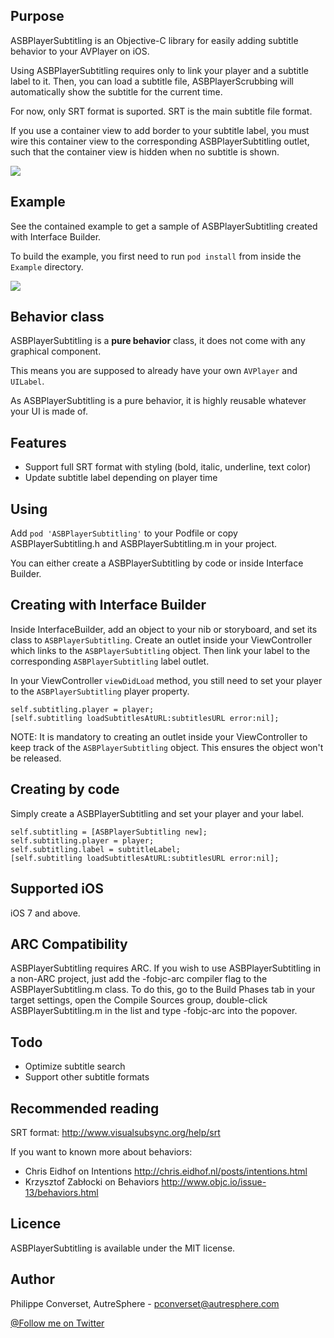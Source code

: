 

Purpose
-------
ASBPlayerSubtitling is an Objective-C library for easily adding subtitle behavior to your AVPlayer on iOS.

Using ASBPlayerSubtitling requires only to link your player and a subtitle label to it. Then, you can load a subtitle file, ASBPlayerScrubbing will automatically show the subtitle for the current time.

For now, only SRT format is suported. SRT is the main subtitle file format.

If you use a container view to add border to your subtitle label, you must wire this container view to the corresponding ASBPlayerSubtitling outlet, such that the container view is hidden when no subtitle is shown.

![](https://github.com/autresphere/ASBPlayerSubtitling/raw/master/Screenshots/styling.jpg) 

Example
-------
See the contained example to get a sample of ASBPlayerSubtitling created with Interface Builder.

To build the example, you first need to run ```pod install``` from inside the ```Example``` directory.

![](https://github.com/autresphere/ASBPlayerSubtitling/raw/master/Screenshots/example1.jpg) 

Behavior class
--------------
ASBPlayerSubtitling is a **pure behavior** class, it does not come with any graphical component. 

This means you are supposed to already have your own ```AVPlayer``` and ```UILabel```.

As ASBPlayerSubtitling is a pure behavior, it is highly reusable whatever your UI is made of.

Features
--------
* Support full SRT format with styling (bold, italic, underline, text color)
* Update subtitle label depending on player time

Using
-----
Add `pod 'ASBPlayerSubtitling'` to your Podfile or copy ASBPlayerSubtitling.h and ASBPlayerSubtitling.m in your project.

You can either create a ASBPlayerSubtitling by code or inside Interface Builder.

Creating with Interface Builder
-------------------------------
Inside InterfaceBuilder, add an object to your nib or storyboard, and set its class to ```ASBPlayerSubtitling```. Create an outlet inside your ViewController which links to the ```ASBPlayerSubtitling``` object. Then link your label to the corresponding ```ASBPlayerSubtitling``` label outlet.

In your ViewController ```viewDidLoad``` method, you still need to set your player to the ```ASBPlayerSubtitling``` player property.
```objc
self.subtitling.player = player;
[self.subtitling loadSubtitlesAtURL:subtitlesURL error:nil];
```

NOTE: It is mandatory to creating an outlet inside your ViewController to keep track of the ```ASBPlayerSubtitling``` object. This ensures the object won't be released.

Creating by code
----------------
Simply create a ASBPlayerSubtitling and set your player and your label.
```objc
self.subtitling = [ASBPlayerSubtitling new];
self.subtitling.player = player;
self.subtitling.label = subtitleLabel;
[self.subtitling loadSubtitlesAtURL:subtitlesURL error:nil];
```

Supported iOS
-------------
iOS 7 and above.

ARC Compatibility
-----------------
ASBPlayerSubtitling requires ARC. If you wish to use ASBPlayerSubtitling in a non-ARC project, just add the -fobjc-arc compiler flag to the ASBPlayerSubtitling.m class. To do this, go to the Build Phases tab in your target settings, open the Compile Sources group, double-click ASBPlayerSubtitling.m in the list and type -fobjc-arc into the popover.

Todo
----
* Optimize subtitle search
* Support other subtitle formats

Recommended reading
-------------------
SRT format: http://www.visualsubsync.org/help/srt

If you want to known more about behaviors:
* Chris Eidhof on Intentions http://chris.eidhof.nl/posts/intentions.html
* Krzysztof Zabłocki on Behaviors http://www.objc.io/issue-13/behaviors.html

Licence
-------
ASBPlayerSubtitling is available under the MIT license.

Author
------
Philippe Converset, AutreSphere - pconverset@autresphere.com

[@Follow me on Twitter](http://twitter.com/autresphere)
